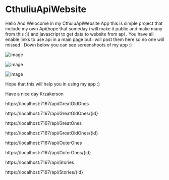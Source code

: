 # CthuliuApiWebsite

Hello And Welocome in my CthuluApiWebsite App this is simple project that include my own Api(hope that someday i will make it public and make many from this :))
and javascript to get data to website from api . 
You have all enable links to use api in a main page but i will post them here so no one will missed . 
Down below you can see screenshoots of my app :)

![image](https://user-images.githubusercontent.com/92225516/205743297-6f49e3b6-71a0-4465-a229-7daa02cc8b61.png)

![image](https://user-images.githubusercontent.com/92225516/205743579-1c448fb3-8848-4f92-9934-d1c7c134c941.png)

![image](https://user-images.githubusercontent.com/92225516/205743783-0f7e2b2c-d1d9-4696-8e68-bb3a6f2af54a.png)

Hope that this will help you in using my app :)

Have a nice day Krzakerson



https://localhost:7167/api/GreatOldOnes

https://localhost:7167/api/GreatOldOnes/{id}

https://localhost:7167/api/GreatOnes

https://localhost:7167/api/GreatOldOnes/{id}

https://localhost:7167/api/OuterOnes

https://localhost:7167/api/OuterOnes/{id}

https://localhost:7167/api/Stories

https://localhost:7167/api/Stories/{id}
